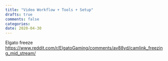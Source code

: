 ```yaml
---
title: "Video Workflow + Tools + Setup"
drafts: true
comments: false
categories:
date: 2020-04-30
---
```


Elgato freeze
https://www.reddit.com/r/ElgatoGaming/comments/av88yd/camlink_freezing_mid_stream/
